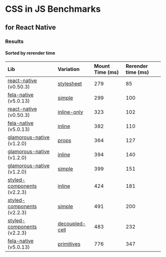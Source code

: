 # CSS in JS Benchmarks
## for React Native


### Results

#### Sorted by rerender time

Lib | Variation | Mount Time (ms) | Rerender time (ms)
:--- | :--- | :--- | :---
[react-native](https://github.com/facebook/react-native) (v0.50.3) | [stylesheet](src/components/benchmarks/react-native/stylesheet/index.js) | 279 | 85
[fela-native](https://github.com/rofrischmann/fela/tree/master/packages/fela-native) (v5.0.13) | [simple](src/components/benchmarks/fela/simple/index.js) | 299 | 100
[react-native](https://github.com/facebook/react-native) (v0.50.3) | [inline-only](src/components/benchmarks/react-native/inline-only/index.js) | 323 | 102
[fela-native](https://github.com/rofrischmann/fela/tree/master/packages/fela-native) (v5.0.13) | [inline](src/components/benchmarks/fela/inline/index.js) | 382 | 110
[glamorous-native](https://github.com/robinpowered/glamorous-native) (v1.2.0) | [props](src/components/benchmarks/glamorous/props/index.js) | 364 | 127
[glamorous-native](https://github.com/robinpowered/glamorous-native) (v1.2.0) | [inline](src/components/benchmarks/glamorous/inline/index.js) | 394 | 140
[glamorous-native](https://github.com/robinpowered/glamorous-native) (v1.2.0) | [simple](src/components/benchmarks/glamorous/simple/index.js) | 399 | 151
[styled-components](https://github.com/styled-components/styled-components) (v2.2.3) | [inline](src/components/benchmarks/styled-components/inline/index.js) | 424 | 181
[styled-components](https://github.com/styled-components/styled-components) (v2.2.3) | [simple](src/components/benchmarks/styled-components/simple/index.js) | 491 | 200
[styled-components](https://github.com/styled-components/styled-components) (v2.2.3) | [decoupled-cell](src/components/benchmarks/styled-components/decoupled-cell/index.js) | 483 | 232
[fela-native](https://github.com/rofrischmann/fela/tree/master/packages/fela-native) (v5.0.13) | [primitives](src/components/benchmarks/fela/primitives/index.js) | 776 | 347
